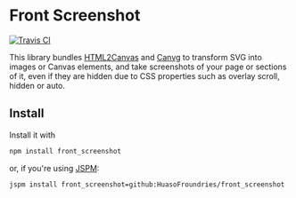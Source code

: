 # Front Screenshot

[![Travis CI](https://travis-ci.org/InstaGIS/screenshooter-lib-js.svg?branch=master)](https://travis-ci.org/InstaGIS/screenshooter-lib-js)

This library bundles [HTML2Canvas](https://html2canvas.hertzen.com/) and [Canvg](https://github.com/canvg/canvg)
to transform SVG into images or Canvas elements, and take screenshots of your page or sections of it, even if
they are hidden due to CSS properties such as overlay scroll, hidden or auto.



## Install

Install it with 

```sh
npm install front_screenshot
```


or, if you're using [JSPM](https://jspm.io):


```sh
jspm install front_screenshot=github:HuasoFroundries/front_screenshot
```